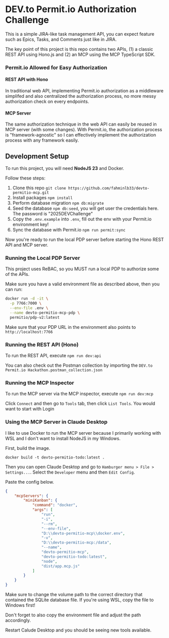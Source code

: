 # DEV.to Permit.io Authorization Challenge

This is a simple JIRA-like task management API, you can expect feature such as Epics, Tasks, and Comments just like in JIRA.

The key point of this project is this repo contains two APIs, (1) a classic REST API using Hono.js and (2) an MCP using the MCP TypeScript SDK.

### Permit.io Allowed for Easy Authorization

#### REST API with Hono

In traditional web API, implementing Permit.io authorization as a middleware simplifed and also centralized the authorization process, no more messy authorization check on every endpoints.

#### MCP Server

The same authorization technique in the web API can easily be reused in MCP server (with some changes). With Permit.io, the authorization process is "framework-agnostic" so I can effectively implement the authorization process with any framework easily.

## Development Setup

To run this project, you will need **NodeJS 23** and Docker.

Follow these steps:

1. Clone this repo `git clone https://github.com/fahminlb33/devto-permitio-mcp.git`
2. Install packages `npm install`
3. Perform database migration `npm db:migrate`
4. Seed the database `npm db:seed`, you will get user the credentials here. The password is "2025DEVChallenge"
5. Copy the `.env.example` into `.env`, fill out the env with your Permit.io environment key!
6. Sync the database with Permit.io `npm run permit:sync`

Now you're ready to run the local PDP server before starting the Hono REST API and MCP server.

### Running the Local PDP Server

This project uses ReBAC, so you MUST run a local PDP to authorize some of the APIs.

Make sure you have a valid environment file as described above, then you can run:

```bash
docker run -d -it \
  -p 7766:7000 \
  --env-file .env \
  --name devto-permitio-mcp-pdp \
  permitio/pdp-v2:latest
```

Make sure that your PDP URL in the environment also points to `http://localhost:7766`

### Running the REST API (Hono)

To run the REST API, execute `npm run dev:api`

You can also check out the Postman collection by importing the `DEV.to Permit.io Hackathon.postman_collection.json`

### Running the MCP Inspector

To run the MCP server via the MCP inspector, execute `npm run dev:mcp`

Click `Connect` and then go to `Tools` tab, then click `List Tools`. You would want to start with Login

### Using the MCP Server in Claude Desktop

I like to use Docker to run the MCP server because I primarily working with WSL and I don't want to install NodeJS in my Windows.

First, build the image.

`docker build -t devto-permitio-todo:latest .`

Then you can open Claude Desktop and go to `Hamburger menu > File > Settings...`. Select the `Developer` menu and then `Edit Config`.

Paste the config below.

```json
{
    "mcpServers": {
        "miniKanban": {
            "command": "docker",
            "args": [
                "run",
                "-i",
                "--rm",
                "--env-file",
                "D:\\devto-permitio-mcp\\docker.env",
                "-v",
                "D:\\devto-permitio-mcp:/data",
                "--name",
                "devto-permitio-mcp",
                "devto-permitio-todo:latest",
                "node",
                "dist/app.mcp.js"
            ]
        }
    }
}
```

Make sure to change the volume path to the correct directory that contained the SQLite database file. If you're using WSL, copy the file to Windows first!

Don't forget to also copy the environment file and adjust the path accordingly.

Restart Calude Desktop and you should be seeing new tools available.
